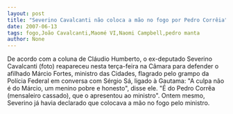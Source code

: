 ```yaml
---
layout: post
title: "Severino Cavalcanti não coloca a mão no fogo por Pedro Corrêia"
date: 2007-06-13
tags: fogo,João Cavalcanti,Maomé VI,Naomi Campbell,pedro manta
author: None
---
```

De acordo com a coluna de Cl&aacute;udio Humberto, o ex-deputado Severino Cavalcanti (foto) reapareceu nesta ter&ccedil;a-feira na C&acirc;mara para defender o afilhado M&aacute;rcio Fortes, ministro das Cidades, flagrado pelo grampo da Pol&iacute;cia Federal em conversa com S&eacute;rgio S&aacute;, ligado &agrave; Gautama:
&quot;A culpa n&atilde;o &eacute; do M&aacute;rcio, um menino pobre e honesto&quot;, disse ele. 
&quot;&Eacute; do Pedro Corr&ecirc;a (mensaleiro cassado), que o apresentou ao ministro&quot;.
Ontem mesmo, Severino j&aacute; havia declarado que colocava a m&atilde;o no fogo pelo ministro. 